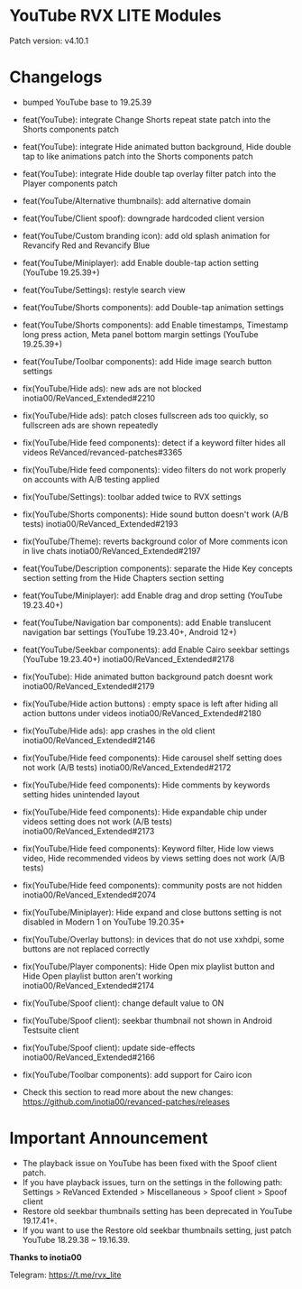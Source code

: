 # YouTube RVX LITE Modules

Patch version: v4.10.1

# Changelogs 

- bumped YouTube base to 19.25.39

- feat(YouTube): integrate Change Shorts repeat state patch into the Shorts components patch
- feat(YouTube): integrate Hide animated button background, Hide double tap to like animations patch into the Shorts components patch
- feat(YouTube): integrate Hide double tap overlay filter patch into the Player components patch
- feat(YouTube/Alternative thumbnails): add alternative domain
- feat(YouTube/Client spoof): downgrade hardcoded client version
- feat(YouTube/Custom branding icon): add old splash animation for Revancify Red and Revancify Blue
- feat(YouTube/Miniplayer): add Enable double-tap action setting (YouTube 19.25.39+)
- feat(YouTube/Settings): restyle search view
- feat(YouTube/Shorts components): add Double-tap animation settings
- feat(YouTube/Shorts components): add Enable timestamps, Timestamp long press action, Meta panel bottom margin settings (YouTube 19.25.39+)
- feat(YouTube/Toolbar components): add Hide image search button settings
- fix(YouTube/Hide ads): new ads are not blocked inotia00/ReVanced_Extended#2210
- fix(YouTube/Hide ads): patch closes fullscreen ads too quickly, so fullscreen ads are shown repeatedly
- fix(YouTube/Hide feed components): detect if a keyword filter hides all videos ReVanced/revanced-patches#3365
- fix(YouTube/Hide feed components): video filters do not work properly on accounts with A/B testing applied
- fix(YouTube/Settings): toolbar added twice to RVX settings
- fix(YouTube/Shorts components): Hide sound button doesn't work (A/B tests) inotia00/ReVanced_Extended#2193
- fix(YouTube/Theme): reverts background color of More comments icon in live chats inotia00/ReVanced_Extended#2197
- feat(YouTube/Description components): separate the Hide Key concepts section setting from the Hide Chapters section setting
- feat(YouTube/Miniplayer): add Enable drag and drop setting (YouTube 19.23.40+)
- feat(YouTube/Navigation bar components): add Enable translucent navigation bar settings (YouTube 19.23.40+, Android 12+)
- feat(YouTube/Seekbar components): add Enable Cairo seekbar settings (YouTube 19.23.40+) inotia00/ReVanced_Extended#2178
- fix(YouTube): Hide animated button background patch doesnt work inotia00/ReVanced_Extended#2179
- fix(YouTube/Hide action buttons) : empty space is left after hiding all action buttons under videos inotia00/ReVanced_Extended#2180
- fix(YouTube/Hide ads): app crashes in the old client inotia00/ReVanced_Extended#2146
- fix(YouTube/Hide feed components): Hide carousel shelf setting does not work (A/B tests) inotia00/ReVanced_Extended#2172
- fix(YouTube/Hide feed components): Hide comments by keywords setting hides unintended layout
- fix(YouTube/Hide feed components): Hide expandable chip under videos setting does not work (A/B tests) inotia00/ReVanced_Extended#2173
- fix(YouTube/Hide feed components): Keyword filter, Hide low views video, Hide recommended videos by views setting does not work (A/B tests)
- fix(YouTube/Hide feed components): community posts are not hidden inotia00/ReVanced_Extended#2074
- fix(YouTube/Miniplayer): Hide expand and close buttons setting is not disabled in Modern 1 on YouTube 19.20.35+
- fix(YouTube/Overlay buttons): in devices that do not use xxhdpi, some buttons are not replaced correctly
- fix(YouTube/Player components): Hide Open mix playlist button and Hide Open playlist button aren't working inotia00/ReVanced_Extended#2174
- fix(YouTube/Spoof client): change default value to ON
- fix(YouTube/Spoof client): seekbar thumbnail not shown in Android Testsuite client
- fix(YouTube/Spoof client): update side-effects inotia00/ReVanced_Extended#2166
- fix(YouTube/Toolbar components): add support for Cairo icon
- Check this section to read more about the new changes: https://github.com/inotia00/revanced-patches/releases

# Important Announcement 

- The playback issue on YouTube has been fixed with the Spoof client patch.
- If you have playback issues, turn on the settings in the following path:
Settings > ReVanced Extended > Miscellaneous > Spoof client > Spoof client
- Restore old seekbar thumbnails setting has been deprecated in YouTube 19.17.41+.
- If you want to use the Restore old seekbar thumbnails setting, just patch YouTube 18.29.38 ~ 19.16.39.


**Thanks to inotia00**

Telegram: https://t.me/rvx_lite